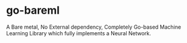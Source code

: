 # go-bareml

A Bare metal, No External dependency, Completely Go-based Machine Learning Library which fully implements a Neural Network.
